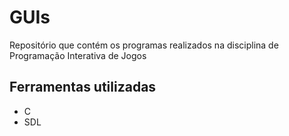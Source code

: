 # GUIs

Repositório que contém os programas realizados na disciplina de Programação Interativa de Jogos

## Ferramentas utilizadas
- C
- SDL
